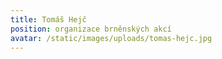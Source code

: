 ```yaml
---
title: Tomáš Hejč
position: organizace brněnských akcí
avatar: /static/images/uploads/tomas-hejc.jpg
---
```


